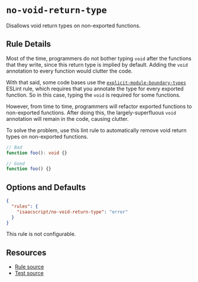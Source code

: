 # `no-void-return-type`

Disallows void return types on non-exported functions.

## Rule Details

Most of the time, programmers do not bother typing `void` after the functions that they write, since this return type is implied by default. Adding the `void` annotation to every function would clutter the code.

With that said, some code bases use the [`explicit-module-boundary-types`](https://typescript-eslint.io/rules/explicit-module-boundary-types/) ESLint rule, which requires that you annotate the type for every exported function. So in this case, typing the `void` is required for some functions.

However, from time to time, programmers will refactor exported functions to non-exported functions. After doing this, the largely-superfluous `void` annotation will remain in the code, causing clutter.

To solve the problem, use this lint rule to automatically remove void return types on non-exported functions.

```ts
// Bad
function foo(): void {}

// Good
function foo() {}
```

## Options and Defaults

```json
{
  "rules": {
    "isaacscript/no-void-return-type": "error"
  }
}
```

This rule is not configurable.

## Resources

- [Rule source](../../src/rules/no-void-return-type.ts)
- [Test source](../../tests/rules/no-void-return-type.test.ts)
